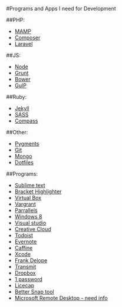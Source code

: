 
#Programs and Apps I need for Development

##PHP:
* [MAMP]()
* [Composer]()
* [Laravel]()

##JS:
* [Node]()
* [Grunt]()
* [Bower]()
* [GulP]()

##Ruby:
* [Jekyll]()
* [SASS]()
* [Compass]()


##Other:
* [Pygments]()
* [Git]()
* [Mongo]()
* [Dotfiles]()

##Programs:
* [Sublime text ]()
* [Bracket Highlighter ]()
* [Virtual Box]()
* [Vargrant]()
* [Parrallels]()
* [Windows 8]()
* [Visual studio ]()
* [Creative Cloud]()
* [Todoist]()
* [Evernote]()
* [Caffine]()
* [Xcode]()
* [Frank Delope]()
* [Transmit]()
* [Dropbox]()
* [1 password]()
* [Licecap]()
* [Better Snap tool]()
* [Microsoft Remote Desktop - need info]()